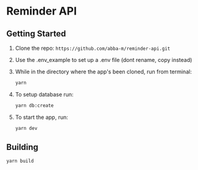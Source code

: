 # Reminder API
## Getting Started

1. Clone the repo: `https://github.com/abba-m/reminder-api.git`

2. Use the .env_example to set up a .env file (dont rename, copy instead)

3. While in the directory where the app's been cloned, run from terminal:

    ```sh
    yarn
    ```

4. To setup database run:
    ```sh
    yarn db:create
    ```
    
5. To start the app, run:
    ```sh
    yarn dev
    ```


## Building

```sh
yarn build
```